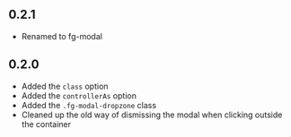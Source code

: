 ## 0.2.1

* Renamed to fg-modal

## 0.2.0

* Added the `class` option
* Added the `controllerAs` option
* Added the `.fg-modal-dropzone` class
* Cleaned up the old way of dismissing the modal when clicking outside the container
